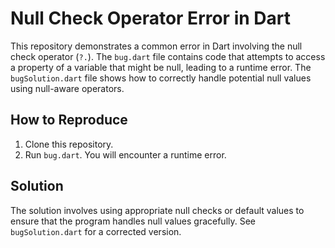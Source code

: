 # Null Check Operator Error in Dart

This repository demonstrates a common error in Dart involving the null check operator (`?.`). The `bug.dart` file contains code that attempts to access a property of a variable that might be null, leading to a runtime error. The `bugSolution.dart` file shows how to correctly handle potential null values using null-aware operators.

## How to Reproduce

1. Clone this repository.
2. Run `bug.dart`. You will encounter a runtime error.

## Solution

The solution involves using appropriate null checks or default values to ensure that the program handles null values gracefully. See `bugSolution.dart` for a corrected version.